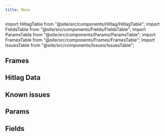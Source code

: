 ```yaml
---
title: Mona
---
```


import HitlagTable from "@site/src/components/Hitlag/HitlagTable";
import FieldsTable from "@site/src/components/Fields/FieldsTable";
import ParamsTable from "@site/src/components/Params/ParamsTable";
import FramesTable from "@site/src/components/Frames/FramesTable";
import IssuesTable from "@site/src/components/Issues/IssuesTable";

## Frames

<FramesTable character="mona" />

## Hitlag Data

<HitlagTable character="mona" />

## Known issues

<IssuesTable character="mona" />

## Params

<ParamsTable character="mona" />

## Fields

<FieldsTable character="mona" />
